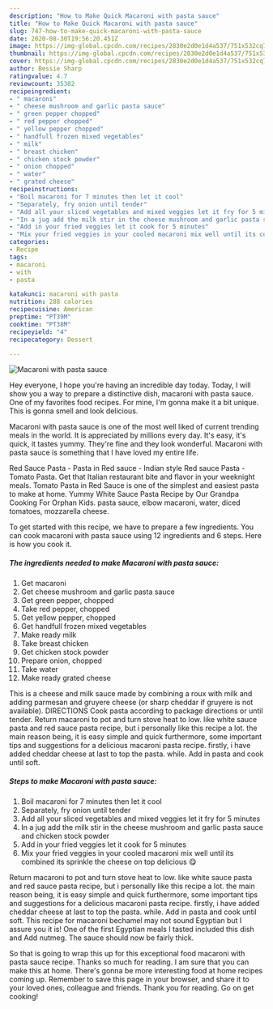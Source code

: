 ```yaml
---
description: "How to Make Quick Macaroni with pasta sauce"
title: "How to Make Quick Macaroni with pasta sauce"
slug: 747-how-to-make-quick-macaroni-with-pasta-sauce
date: 2020-08-30T19:56:20.451Z
image: https://img-global.cpcdn.com/recipes/2830e2d0e1d4a537/751x532cq70/macaroni-with-pasta-sauce-recipe-main-photo.jpg
thumbnail: https://img-global.cpcdn.com/recipes/2830e2d0e1d4a537/751x532cq70/macaroni-with-pasta-sauce-recipe-main-photo.jpg
cover: https://img-global.cpcdn.com/recipes/2830e2d0e1d4a537/751x532cq70/macaroni-with-pasta-sauce-recipe-main-photo.jpg
author: Bessie Sharp
ratingvalue: 4.7
reviewcount: 35382
recipeingredient:
- " macaroni"
- " cheese mushroom and garlic pasta sauce"
- " green pepper chopped"
- " red pepper chopped"
- " yellow pepper chopped"
- " handfull frozen mixed vegetables"
- " milk"
- " breast chicken"
- " chicken stock powder"
- " onion chopped"
- " water"
- " grated cheese"
recipeinstructions:
- "Boil macaroni for 7 minutes then let it cool"
- "Separately, fry onion until tender"
- "Add all your sliced vegetables and mixed veggies let it fry for 5 minutes"
- "In a jug add the milk stir in the cheese mushroom and garlic pasta sauce and chicken stock powder"
- "Add in your fried veggies let it cook for 5 minutes"
- "Mix your fried veggies in your cooled macaroni mix well until its combined its sprinkle the cheese on top delicious 😋"
categories:
- Recipe
tags:
- macaroni
- with
- pasta

katakunci: macaroni with pasta 
nutrition: 288 calories
recipecuisine: American
preptime: "PT39M"
cooktime: "PT38M"
recipeyield: "4"
recipecategory: Dessert

---
```



![Macaroni with pasta sauce](https://img-global.cpcdn.com/recipes/2830e2d0e1d4a537/751x532cq70/macaroni-with-pasta-sauce-recipe-main-photo.jpg)

Hey everyone, I hope you're having an incredible day today. Today, I will show you a way to prepare a distinctive dish, macaroni with pasta sauce. One of my favorites food recipes. For mine, I'm gonna make it a bit unique. This is gonna smell and look delicious.

Macaroni with pasta sauce is one of the most well liked of current trending meals in the world. It is appreciated by millions every day. It's easy, it's quick, it tastes yummy. They're fine and they look wonderful. Macaroni with pasta sauce is something that I have loved my entire life.

Red Sauce Pasta - Pasta in Red sauce - Indian style Red sauce Pasta - Tomato Pasta. Get that Italian restaurant bite and flavor in your weeknight meals. Tomato Pasta in Red Sauce is one of the simplest and easiest pasta to make at home. Yummy White Sauce Pasta Recipe by Our Grandpa Cooking For Orphan Kids. pasta sauce, elbow macaroni, water, diced tomatoes, mozzarella cheese.


To get started with this recipe, we have to prepare a few ingredients. You can cook macaroni with pasta sauce using 12 ingredients and 6 steps. Here is how you cook it.

<!--inarticleads1-->

##### The ingredients needed to make Macaroni with pasta sauce:

1. Get  macaroni
1. Get  cheese mushroom and garlic pasta sauce
1. Get  green pepper, chopped
1. Take  red pepper, chopped
1. Get  yellow pepper, chopped
1. Get  handfull frozen mixed vegetables
1. Make ready  milk
1. Take  breast chicken
1. Get  chicken stock powder
1. Prepare  onion, chopped
1. Take  water
1. Make ready  grated cheese


This is a cheese and milk sauce made by combining a roux with milk and adding parmesan and gruyere cheese (or sharp cheddar if gruyere is not available). DIRECTIONS Cook pasta according to package directions or until tender. Return macaroni to pot and turn stove heat to low. like white sauce pasta and red sauce pasta recipe, but i personally like this recipe a lot. the main reason being, it is easy simple and quick furthermore, some important tips and suggestions for a delicious macaroni pasta recipe. firstly, i have added cheddar cheese at last to top the pasta. while. Add in pasta and cook until soft. 

<!--inarticleads2-->

##### Steps to make Macaroni with pasta sauce:

1. Boil macaroni for 7 minutes then let it cool
1. Separately, fry onion until tender
1. Add all your sliced vegetables and mixed veggies let it fry for 5 minutes
1. In a jug add the milk stir in the cheese mushroom and garlic pasta sauce and chicken stock powder
1. Add in your fried veggies let it cook for 5 minutes
1. Mix your fried veggies in your cooled macaroni mix well until its combined its sprinkle the cheese on top delicious 😋


Return macaroni to pot and turn stove heat to low. like white sauce pasta and red sauce pasta recipe, but i personally like this recipe a lot. the main reason being, it is easy simple and quick furthermore, some important tips and suggestions for a delicious macaroni pasta recipe. firstly, i have added cheddar cheese at last to top the pasta. while. Add in pasta and cook until soft. This recipe for macaroni bechamel may not sound Egyptian but I assure you it is! One of the first Egyptian meals I tasted included this dish and Add nutmeg. The sauce should now be fairly thick. 

So that is going to wrap this up for this exceptional food macaroni with pasta sauce recipe. Thanks so much for reading. I am sure that you can make this at home. There's gonna be more interesting food at home recipes coming up. Remember to save this page in your browser, and share it to your loved ones, colleague and friends. Thank you for reading. Go on get cooking!

